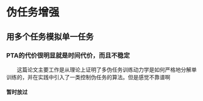 # 伪任务增强  
## 用多个任务模拟单一任务  
### PTA的代价很明显就是时间代价，而且不稳定  
&emsp;&emsp;这篇论文主要工作是从理论上证明了多伪任务训练动力学是如何严格地分解单训练的，并在实践中引入了一类控制伪任务的算法。但是感觉不靠谱啊  
#### 暂时放过  
